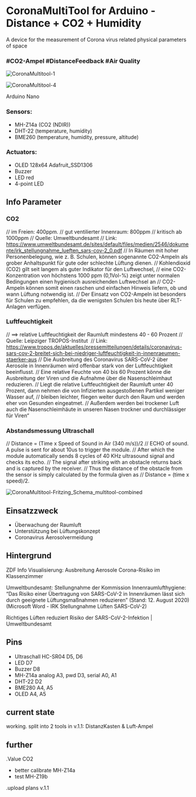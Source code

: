 # CoronaMultiTool for Arduino -  Distance + CO2 + Humidity 
A device for the measurement of Corona virus related physical parameters of space
### #CO2-Ampel #DistanceFeedback #Air Quality

![CoronaMultitool-1](https://user-images.githubusercontent.com/2845142/94610655-e5e5d600-02a0-11eb-9cc0-14b8dc722e2c.jpg)
 
![CoronaMultitool-4](https://user-images.githubusercontent.com/2845142/94610693-f6964c00-02a0-11eb-8e22-46c80e15bd6a.jpg)


Arduino Nano

### Sensors:
- MH-Z14a (CO2 (NDIR))
- DHT-22 (temperature, humidity)
- BME260 (temperature, humidity, pressure, altitude)


### Actuators:
- OLED 128x64 Adafruit_SSD1306
- Buzzer
- LED red
- 4-point LED



## Info Parameter

### CO2
// im Freien: 400ppm. 
// gut ventilierter Innenraum: 800ppm
// kritisch ab 1000ppm
// Quelle: Umweltbundesamt
// Link: https://www.umweltbundesamt.de/sites/default/files/medien/2546/dokumente/irk_stellungnahme_lueften_sars-cov-2_0.pdf
// In Räumen mit hoher Personenbelegung, wie z. B. Schulen, können sogenannte CO2-Ampeln als grober Anhaltspunkt für gute oder schlechte Lüftung dienen. 
// Kohlendioxid (CO2) gilt seit langem als guter Indikator für den Luftwechsel, 
// eine CO2-Konzentration von höchstens 1000 ppm (0,1Vol-%) zeigt unter normalen Bedingungen einen hygienisch ausreichenden Luftwechsel an
// CO2-Ampeln können somit einen raschen und einfachen Hinweis liefern, ob und wann Lüftung notwendig ist. 
// Der Einsatz von CO2-Ampeln ist besonders für Schulen zu empfehlen, da die wenigsten Schulen bis heute über RLT-Anlagen verfügen. 


### Luftfeuchtigkeit
// ==> relative Luftfeuchtigkeit der Raumluft  mindestens 40 - 60 Prozent
// Quelle: Leipziger TROPOS-Institut 
// Link: https://www.tropos.de/aktuelles/pressemitteilungen/details/coronavirus-sars-cov-2-breitet-sich-bei-niedriger-luftfeuchtigkeit-in-innenraeumen-staerker-aus
// Die Ausbreitung des Coronavirus SARS-CoV-2 über Aerosole in Innenräumen wird offenbar stark von der Luftfeuchtigkeit beeinflusst. 
// Eine relative Feuchte von 40 bis 60 Prozent könne die Ausbreitung der Viren und die Aufnahme über die Nasenschleimhaut reduzieren. 
// Liegt die relative Luftfeuchtigkeit der Raumluft unter 40 Prozent, dann nehmen die von Infizierten ausgestoßenen Partikel weniger Wasser auf, 
// bleiben leichter, fliegen weiter durch den Raum und werden eher von Gesunden eingeatmet. 
// Außerdem werden bei trockener Luft auch die Nasenschleimhäute in unseren Nasen trockner und durchlässiger für Viren“

### Abstandsmessung Ultraschall
// Distance = (Time x Speed of Sound in Air (340 m/s))/2
// ECHO of sound. A pulse is sent for about 10us to trigger the module. 
// After which the module automatically sends 8 cycles of 40 KHz ultrasound signal and checks its echo. 
// The signal after striking with an obstacle returns back and is captured by the receiver. 
// Thus the distance of the obstacle from the sensor is simply calculated by the formula given as
// Distance = (time x speed)/2.



![CoronaMultitool-Fritzing_Schema_multitool-combined](https://user-images.githubusercontent.com/2845142/94610182-2bee6a00-02a0-11eb-99e7-626b08c7d2e6.jpeg)




## Einsatzzweck

- Überwachung der Raumluft
- Unterstützung bei Lüftungskonzept
- Coronavirus Aerosolvermeidung 


## Hintergrund

ZDF Info Visualisierung: Ausbreitung Aerosole 
Corona-Risiko im Klassenzimmer

Umweltbundesamt: Stellungnahme der Kommission Innenraumlufthygiene: 
“Das Risiko einer Übertragung von SARS-CoV-2 in Innenräumen lässt sich durch geeignete Lüftungsmaßnahmen reduzieren” (Stand: 12. August 2020)  
(Microsoft Word - IRK Stellungnahme Lüften SARS-CoV-2)

Richtiges Lüften reduziert Risiko der SARS-CoV-2-Infektion | Umweltbundesamt


## Pins
- Ultraschall HC-SR04	D5, D6
- LED	D7
- Buzzer	D8
- MH-Z14a	analog A3, pwd D3, serial A0, A1
- DHT-22	D2
- BME280	A4, A5
- OLED	A4, A5


## current state

working.
split into 2 tools in v.1.1:
DistanzKasten & Luft-Ampel


## further


.Value CO2
- better calibrate MH-Z14a
- test MH-Z19b

.upload plans v.1.1



